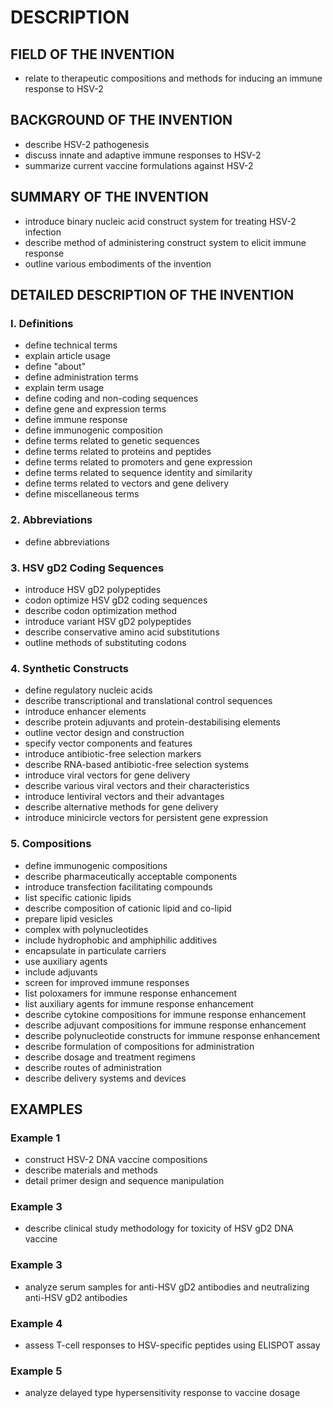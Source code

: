 # DESCRIPTION

## FIELD OF THE INVENTION

- relate to therapeutic compositions and methods for inducing an immune response to HSV-2

## BACKGROUND OF THE INVENTION

- describe HSV-2 pathogenesis
- discuss innate and adaptive immune responses to HSV-2
- summarize current vaccine formulations against HSV-2

## SUMMARY OF THE INVENTION

- introduce binary nucleic acid construct system for treating HSV-2 infection
- describe method of administering construct system to elicit immune response
- outline various embodiments of the invention

## DETAILED DESCRIPTION OF THE INVENTION

### I. Definitions

- define technical terms
- explain article usage
- define "about"
- define administration terms
- explain term usage
- define coding and non-coding sequences
- define gene and expression terms
- define immune response
- define immunogenic composition
- define terms related to genetic sequences
- define terms related to proteins and peptides
- define terms related to promoters and gene expression
- define terms related to sequence identity and similarity
- define terms related to vectors and gene delivery
- define miscellaneous terms

### 2. Abbreviations

- define abbreviations

### 3. HSV gD2 Coding Sequences

- introduce HSV gD2 polypeptides
- codon optimize HSV gD2 coding sequences
- describe codon optimization method
- introduce variant HSV gD2 polypeptides
- describe conservative amino acid substitutions
- outline methods of substituting codons

### 4. Synthetic Constructs

- define regulatory nucleic acids
- describe transcriptional and translational control sequences
- introduce enhancer elements
- describe protein adjuvants and protein-destabilising elements
- outline vector design and construction
- specify vector components and features
- introduce antibiotic-free selection markers
- describe RNA-based antibiotic-free selection systems
- introduce viral vectors for gene delivery
- describe various viral vectors and their characteristics
- introduce lentiviral vectors and their advantages
- describe alternative methods for gene delivery
- introduce minicircle vectors for persistent gene expression

### 5. Compositions

- define immunogenic compositions
- describe pharmaceutically acceptable components
- introduce transfection facilitating compounds
- list specific cationic lipids
- describe composition of cationic lipid and co-lipid
- prepare lipid vesicles
- complex with polynucleotides
- include hydrophobic and amphiphilic additives
- encapsulate in particulate carriers
- use auxiliary agents
- include adjuvants
- screen for improved immune responses
- list poloxamers for immune response enhancement
- list auxiliary agents for immune response enhancement
- describe cytokine compositions for immune response enhancement
- describe adjuvant compositions for immune response enhancement
- describe polynucleotide constructs for immune response enhancement
- describe formulation of compositions for administration
- describe dosage and treatment regimens
- describe routes of administration
- describe delivery systems and devices

## EXAMPLES

### Example 1

- construct HSV-2 DNA vaccine compositions
- describe materials and methods
- detail primer design and sequence manipulation

### Example 3

- describe clinical study methodology for toxicity of HSV gD2 DNA vaccine

### Example 3

- analyze serum samples for anti-HSV gD2 antibodies and neutralizing anti-HSV gD2 antibodies

### Example 4

- assess T-cell responses to HSV-specific peptides using ELISPOT assay

### Example 5

- analyze delayed type hypersensitivity response to vaccine dosage


